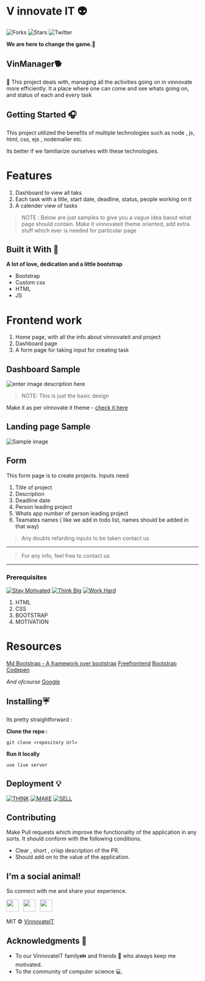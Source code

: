 
# V innovate IT 👽
![Forks](https://img.shields.io/github/forks/kvssankar/viit-project-dashboard?logo=github&style=for-the-badge)
![Stars](https://img.shields.io/github/stars/kvssankar/viit-project-dashboard?label=STARS%20%F0%9F%92%A5&logo=github&style=for-the-badge)
![Twitter](https://img.shields.io/twitter/follow/v_innovate_it?logo=twitter&style=for-the-badge)

**We are here to change the game.🐙** 

## VinManager🐕

👋  This project deals with, managing all the activities going on in vinnovate more efficiently. It a place where one can come and see whats going on, and status of each and every task

## Getting Started 🎧

This project utilized the benefits of multiple technologies such as node , js, html, css, ejs , nodemailer etc.

Its better if we familiarize ourselves with these technologies. 

# Features
1. Dashboard to view all taks
2. Each task with a title, start date, deadline, status, people working on it
3. A calender view of tasks

> NOTE : 
> Below are just samples to give you a vague idea baout what page
should contain. Make it vinnovateit theme oriented, add extra stuff which ever is needed for particular page

## Built it With 🎯
**A lot of love, dedication and a little bootstrap**
* Bootstrap
* Custom css
* HTML
* JS


# Frontend work
1. Home page, with all the info about vinnovateit and project
2. Dashboard page
3. A form page for taking input for creating task

## Dashboard Sample
![enter image description here](https://res.cloudinary.com/sankarkvs/image/upload/v1611644383/sasasasas_sfaeem.png)

> NOTE: This is just the basic design

Make it as per vinnovate it theme - [check it here](https://vinnovateit.com/)

## Landing page Sample
![Sample image](https://res.cloudinary.com/sankarkvs/image/upload/v1611644775/asas_peslpq.png)

## Form
This form page is to create projects. Inputs need
1. Title of project
2. Description 
3. Deadline date
4. Person leading project
5. Whats app number of person leading project
6. Teamates names ( like we add in todo list, names should be added in that way)

>  Any doubts refarding inputs to be taken contact us


***

> For any info, feel free to contact us

***


### Prerequisites
[![Stay Motivated](https://img.shields.io/badge/Stay-Motivated-teal.svg?style=for-the-badge)](https://www.instagram.com/kshitij_dhyani/) [![Think Big](https://img.shields.io/badge/Think-Big-orange.svg?style=for-the-badge)](https://www.linkedin.com/in/kshitijdhyani/) [![Work Hard](https://img.shields.io/badge/Work-Hard-blue.svg?style=for-the-badge)](https://github.com/wimpywarlord)

1. HTML
2. CSS
3. BOOTSTRAP
4. MOTIVATION

# Resources
[Md Bootstrap - A framework over bootstrap](https://mdbootstrap.com/docs/standard/getting-started/installation/)
[Freefrontend](https://freefrontend.com/)
[Bootstrap](https://getbootstrap.com/)
[Codepen](https://codepen.io/)

*And ofcourse*
[Google](https://www.google.com/webhp?hl=en&ictx=2&sa=X&ved=0ahUKEwjUsffnibnuAhWBj-YKHZbmC04QPQgI)

## Installing☔

Its pretty straightforward :

**Clone the repo :** 
```
git clone <repository Url>
```

**Run it locally** 
```
use live server
```

## Deployment 💡
[![THINK](https://img.shields.io/badge/Stay-Motivated-teal.svg?style=for-the-badge)](https://github.com/wimpywarlord/Mess_It_Up) [![MAKE](https://img.shields.io/badge/Think-Big-orange.svg?style=for-the-badge)](https://www.linkedin.com/in/kshitijdhyani/) [![SELL](https://img.shields.io/badge/Work-Hard-blue.svg?style=for-the-badge)](https://github.com/wimpywarlord)





## Contributing 

Make Pull requests which improve the functionality of the application in any sorts. It should conform with the following conditions. 
* Clear , short , crisp description of the PR. 
* Should add on to the value of the application.

## I'm a social animal!

So connect with me and share your experience.

<a href="https://www.facebook.com/VinnovateIT/" target="_blank"><img height="32" width="32" src="https://cdn.jsdelivr.net/npm/simple-icons@latest/icons/facebook.svg" /></a> &nbsp;&nbsp;<a href="https://www.linkedin.com/company/v-innovate-it" target="_blank"><img height="32" width="32" src="https://cdnjs.cloudflare.com/ajax/libs/ionicons/4.5.6/collection/build/ionicons/svg/logo-linkedin.svg" /></a> &nbsp;&nbsp;<a href="https://www.instagram.com/vinnovateit/" target="_blank"><img height="32" width="32" src="https://cdn.jsdelivr.net/npm/simple-icons@latest/icons/instagram.svg" /></a>

MIT © [VinnovateIT](https://www.instagram.com/vinnovateit/)

## Acknowledgments 💖

* To our VinnovateIT family👪  and friends 👫 who always keep me motivated.
* To the community of computer science 💻.

